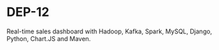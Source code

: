 # DEP-12
Real-time sales dashboard with Hadoop, Kafka, Spark, MySQL, Django, Python, Chart.JS and Maven.
